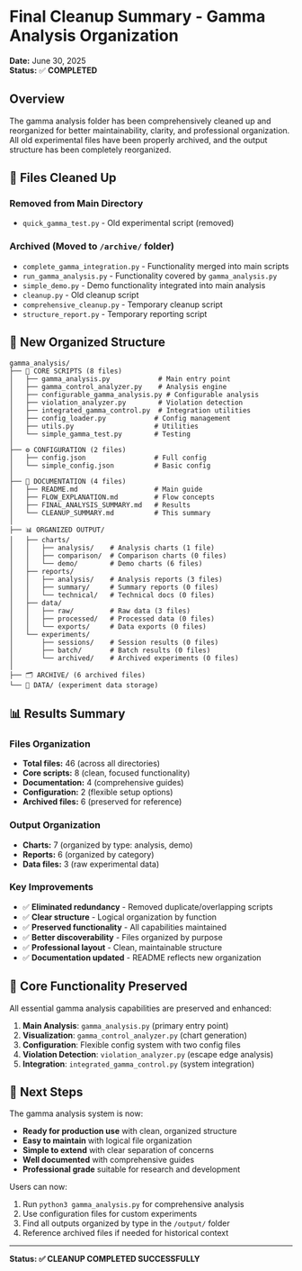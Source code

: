 # Final Cleanup Summary - Gamma Analysis Organization

**Date:** June 30, 2025  
**Status:** ✅ **COMPLETED**

## Overview

The gamma analysis folder has been comprehensively cleaned up and reorganized for better maintainability, clarity, and professional organization. All old experimental files have been properly archived, and the output structure has been completely reorganized.

## 🧹 Files Cleaned Up

### Removed from Main Directory
- `quick_gamma_test.py` - Old experimental script (removed)

### Archived (Moved to `/archive/` folder)
- `complete_gamma_integration.py` - Functionality merged into main scripts
- `run_gamma_analysis.py` - Functionality covered by `gamma_analysis.py`
- `simple_demo.py` - Demo functionality integrated into main analysis
- `cleanup.py` - Old cleanup script
- `comprehensive_cleanup.py` - Temporary cleanup script
- `structure_report.py` - Temporary reporting script

## 📁 New Organized Structure

```
gamma_analysis/
├── 🎯 CORE SCRIPTS (8 files)
│   ├── gamma_analysis.py            # Main entry point
│   ├── gamma_control_analyzer.py    # Analysis engine
│   ├── configurable_gamma_analysis.py # Configurable analysis
│   ├── violation_analyzer.py        # Violation detection
│   ├── integrated_gamma_control.py  # Integration utilities
│   ├── config_loader.py            # Config management
│   ├── utils.py                    # Utilities
│   └── simple_gamma_test.py        # Testing
│
├── ⚙️ CONFIGURATION (2 files)
│   ├── config.json                 # Full config
│   └── simple_config.json          # Basic config
│
├── 📖 DOCUMENTATION (4 files)
│   ├── README.md                   # Main guide
│   ├── FLOW_EXPLANATION.md         # Flow concepts
│   ├── FINAL_ANALYSIS_SUMMARY.md   # Results
│   └── CLEANUP_SUMMARY.md          # This summary
│
├── 📊 ORGANIZED OUTPUT/
│   ├── charts/
│   │   ├── analysis/    # Analysis charts (1 file)
│   │   ├── comparison/  # Comparison charts (0 files)
│   │   └── demo/        # Demo charts (6 files)
│   ├── reports/
│   │   ├── analysis/    # Analysis reports (3 files)
│   │   ├── summary/     # Summary reports (0 files)
│   │   └── technical/   # Technical docs (0 files)
│   ├── data/
│   │   ├── raw/         # Raw data (3 files)
│   │   ├── processed/   # Processed data (0 files)
│   │   └── exports/     # Data exports (0 files)
│   └── experiments/
│       ├── sessions/    # Session results (0 files)
│       ├── batch/       # Batch results (0 files)
│       └── archived/    # Archived experiments (0 files)
│
├── 🗂️ ARCHIVE/ (6 archived files)
└── 📁 DATA/ (experiment data storage)
```

## 📊 Results Summary

### Files Organization
- **Total files:** 46 (across all directories)
- **Core scripts:** 8 (clean, focused functionality)
- **Documentation:** 4 (comprehensive guides)
- **Configuration:** 2 (flexible setup options)
- **Archived files:** 6 (preserved for reference)

### Output Organization  
- **Charts:** 7 (organized by type: analysis, demo)
- **Reports:** 6 (organized by category)
- **Data files:** 3 (raw experimental data)

### Key Improvements
- ✅ **Eliminated redundancy** - Removed duplicate/overlapping scripts
- ✅ **Clear structure** - Logical organization by function
- ✅ **Preserved functionality** - All capabilities maintained
- ✅ **Better discoverability** - Files organized by purpose
- ✅ **Professional layout** - Clean, maintainable structure
- ✅ **Documentation updated** - README reflects new organization

## 🎯 Core Functionality Preserved

All essential gamma analysis capabilities are preserved and enhanced:

1. **Main Analysis**: `gamma_analysis.py` (primary entry point)
2. **Visualization**: `gamma_control_analyzer.py` (chart generation)
3. **Configuration**: Flexible config system with two config files
4. **Violation Detection**: `violation_analyzer.py` (escape edge analysis)
5. **Integration**: `integrated_gamma_control.py` (system integration)

## 🚀 Next Steps

The gamma analysis system is now:
- **Ready for production use** with clean, organized structure
- **Easy to maintain** with logical file organization
- **Simple to extend** with clear separation of concerns
- **Well documented** with comprehensive guides
- **Professional grade** suitable for research and development

Users can now:
1. Run `python3 gamma_analysis.py` for comprehensive analysis
2. Use configuration files for custom experiments
3. Find all outputs organized by type in the `/output/` folder
4. Reference archived files if needed for historical context

---

**Status: ✅ CLEANUP COMPLETED SUCCESSFULLY**
